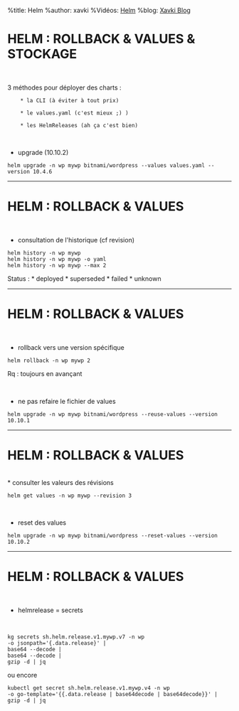 %title: Helm
%author: xavki
%Vidéos: [Helm]()
%blog: [Xavki Blog](https://xavki.blog)

# HELM : ROLLBACK & VALUES & STOCKAGE

<br>

3 méthodes pour déployer des charts :

		* la CLI (à éviter à tout prix)

		* le values.yaml (c'est mieux ;) )

		* les HelmReleases (ah ça c'est bien)

<br>

* upgrade (10.10.2)

```
helm upgrade -n wp mywp bitnami/wordpress --values values.yaml --version 10.4.6
```

-----------------------------------------------------------------------------------------

# HELM : ROLLBACK & VALUES


<br>

* consultation de l'historique (cf revision)

```
helm history -n wp mywp
helm history -n wp mywp -o yaml
helm history -n wp mywp --max 2
```

Status :
		* deployed
		* superseded
		* failed
		* unknown

-----------------------------------------------------------------------------------------

# HELM : ROLLBACK & VALUES


<br>

* rollback vers une version spécifique

```
helm rollback -n wp mywp 2
```

Rq : toujours en avançant

<br>

* ne pas refaire le fichier de values

```
helm upgrade -n wp mywp bitnami/wordpress --reuse-values --version 10.10.1
```

-----------------------------------------------------------------------------------------

# HELM : ROLLBACK & VALUES

<br>
* consulter les valeurs des révisions

```
helm get values -n wp mywp --revision 3
```

<br>

* reset des values

```
helm upgrade -n wp mywp bitnami/wordpress --reset-values --version 10.10.2
```

-----------------------------------------------------------------------------------------

# HELM : ROLLBACK & VALUES


<br>

* helmrelease = secrets

<br>

```
kg secrets sh.helm.release.v1.mywp.v7 -n wp 
-o jsonpath='{.data.release}' | 
base64 --decode | 
base64 --decode | 
gzip -d | jq
```

ou encore

```
kubectl get secret sh.helm.release.v1.mywp.v4 -n wp
-o go-template='{{.data.release | base64decode | base64decode}}' | 
gzip -d | jq
```
